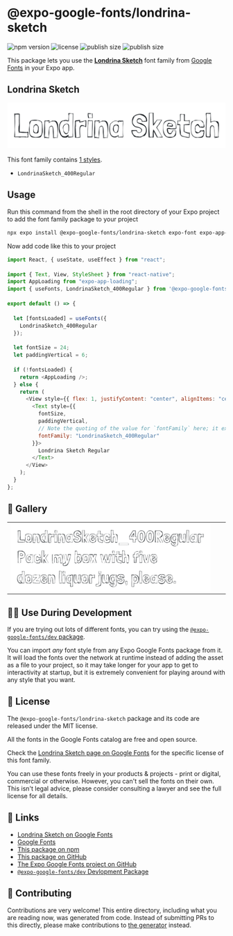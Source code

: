# @expo-google-fonts/londrina-sketch

![npm version](https://flat.badgen.net/npm/v/@expo-google-fonts/londrina-sketch)
![license](https://flat.badgen.net/github/license/expo/google-fonts)
![publish size](https://flat.badgen.net/packagephobia/install/@expo-google-fonts/londrina-sketch)
![publish size](https://flat.badgen.net/packagephobia/publish/@expo-google-fonts/londrina-sketch)

This package lets you use the [**Londrina Sketch**](https://fonts.google.com/specimen/Londrina+Sketch) font family from [Google Fonts](https://fonts.google.com/) in your Expo app.

## Londrina Sketch

![Londrina Sketch](./font-family.png)

This font family contains [1 styles](#-gallery).

- `LondrinaSketch_400Regular`

## Usage

Run this command from the shell in the root directory of your Expo project to add the font family package to your project

```sh
npx expo install @expo-google-fonts/londrina-sketch expo-font expo-app-loading
```

Now add code like this to your project

```js
import React, { useState, useEffect } from "react";

import { Text, View, StyleSheet } from "react-native";
import AppLoading from "expo-app-loading";
import { useFonts, LondrinaSketch_400Regular } from '@expo-google-fonts/londrina-sketch';

export default () => {

  let [fontsLoaded] = useFonts({
    LondrinaSketch_400Regular
  });

  let fontSize = 24;
  let paddingVertical = 6;

  if (!fontsLoaded) {
    return <AppLoading />;
  } else {
    return (
      <View style={{ flex: 1, justifyContent: "center", alignItems: "center" }}>
        <Text style={{
          fontSize,
          paddingVertical,
          // Note the quoting of the value for `fontFamily` here; it expects a string!
          fontFamily: "LondrinaSketch_400Regular"
        }}>
          Londrina Sketch Regular
        </Text>
      </View>
    );
  }
};
```

## 🔡 Gallery


||||
|-|-|-|
|![LondrinaSketch_400Regular](./LondrinaSketch_400Regular.ttf.png)||||


## 👩‍💻 Use During Development

If you are trying out lots of different fonts, you can try using the [`@expo-google-fonts/dev` package](https://github.com/expo/google-fonts/tree/master/font-packages/dev#readme).

You can import _any_ font style from any Expo Google Fonts package from it. It will load the fonts over the network at runtime instead of adding the asset as a file to your project, so it may take longer for your app to get to interactivity at startup, but it is extremely convenient for playing around with any style that you want.


## 📖 License

The `@expo-google-fonts/londrina-sketch` package and its code are released under the MIT license.

All the fonts in the Google Fonts catalog are free and open source.

Check the [Londrina Sketch page on Google Fonts](https://fonts.google.com/specimen/Londrina+Sketch) for the specific license of this font family.

You can use these fonts freely in your products & projects - print or digital, commercial or otherwise. However, you can't sell the fonts on their own. This isn't legal advice, please consider consulting a lawyer and see the full license for all details.

## 🔗 Links

- [Londrina Sketch on Google Fonts](https://fonts.google.com/specimen/Londrina+Sketch)
- [Google Fonts](https://fonts.google.com/)
- [This package on npm](https://www.npmjs.com/package/@expo-google-fonts/londrina-sketch)
- [This package on GitHub](https://github.com/expo/google-fonts/tree/master/font-packages/londrina-sketch)
- [The Expo Google Fonts project on GitHub](https://github.com/expo/google-fonts)
- [`@expo-google-fonts/dev` Devlopment Package](https://github.com/expo/google-fonts/tree/master/font-packages/dev)

## 🤝 Contributing

Contributions are very welcome! This entire directory, including what you are reading now, was generated from code. Instead of submitting PRs to this directly, please make contributions to [the generator](https://github.com/expo/google-fonts/tree/master/packages/generator) instead.
